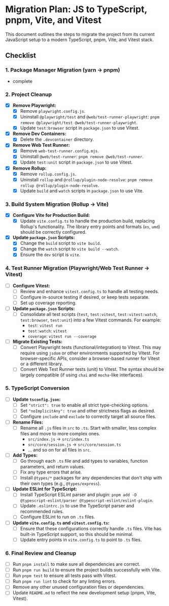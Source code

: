 # Migration Plan: JS to TypeScript, pnpm, Vite, and Vitest

This document outlines the steps to migrate the project from its current JavaScript setup to a modern TypeScript, pnpm, Vite, and Vitest stack.

## Checklist

### 1. Package Manager Migration (yarn -> pnpm)

- complete

### 2. Project Cleanup

- [X] **Remove Playwright:**
    - [X] Remove `playwright.config.js`.
    - [X] Uninstall `@playwright/test` and `@web/test-runner-playwright`: `pnpm remove @playwright/test @web/test-runner-playwright`.
    - [X] Update `test:browser` script in `package.json` to use Vitest.
- [X] **Remove Dev Containers:**
    - [X] Delete the `.devcontainer` directory.
- [X] **Remove Web Test Runner:**
    - [X] Remove `web-test-runner.config.mjs`.
    - [X] Uninstall `@web/test-runner`: `pnpm remove @web/test-runner`.
    - [X] Update `test:unit` script in `package.json` to use Vitest.
- [X] **Remove Rollup:**
    - [X] Remove `rollup.config.js`.
    - [X] Uninstall `rollup` and `@rollup/plugin-node-resolve`: `pnpm remove rollup @rollup/plugin-node-resolve`.
    - [X] Update `build` and `watch` scripts in `package.json` to use Vite.

### 3. Build System Migration (Rollup -> Vite)

- [X] **Configure Vite for Production Build:**
    - [X] Update `vite.config.ts` to handle the production build, replacing Rollup's functionality. The library entry points and formats (`es`, `umd`) should be correctly configured.
- [X] **Update `package.json` Scripts:**
    - [X] Change the `build` script to `vite build`.
    - [X] Change the `watch` script to `vite build --watch`.
    - [X] Ensure the `dev` script is `vite`.

### 4. Test Runner Migration (Playwright/Web Test Runner -> Vitest)

- [ ] **Configure Vitest:**
    - [ ] Review and enhance `vitest.config.ts` to handle all testing needs.
    - [ ] Configure in-source testing if desired, or keep tests separate.
    - [ ] Set up coverage reporting.
- [ ] **Update `package.json` Scripts:**
    - [ ] Consolidate all test scripts (`test`, `test:vitest`, `test:vitest:watch`, `test:browser`, `test:unit`) into a few Vitest commands. For example:
        - `test`: `vitest run`
        - `test:watch`: `vitest`
        - `coverage`: `vitest run --coverage`
- [ ] **Migrate Existing Tests:**
    - [ ] Convert Playwright tests (functional/integration) to Vitest. This may require using `jsdom` or other environments supported by Vitest. For browser-specific APIs, consider a browser-based runner for Vitest or a different library.
    - [ ] Convert Web Test Runner tests (unit) to Vitest. The syntax should be largely compatible (if using `chai` and `mocha`-like interfaces).

### 5. TypeScript Conversion

- [ ] **Update `tsconfig.json`:**
    - [ ] Set `"strict": true` to enable all strict type-checking options.
    - [ ] Set `"noImplicitAny": true` and other strictness flags as desired.
    - [ ] Configure `include` and `exclude` to correctly target all source files.
- [ ] **Rename Files:**
    - [ ] Rename all `.js` files in `src` to `.ts`. Start with smaller, less complex files and move to more complex ones.
        - `src/index.js` -> `src/index.ts`
        - `src/core/session.js` -> `src/core/session.ts`
        - ... and so on for all files in `src`.
- [ ] **Add Types:**
    - [ ] Go through each `.ts` file and add types to variables, function parameters, and return values.
    - [ ] Fix any type errors that arise.
    - [ ] Install `@types/*` packages for any dependencies that don't ship with their own types (e.g., `@types/express`).
- [ ] **Update ESLint for TypeScript:**
    - [ ] Install TypeScript ESLint parser and plugin: `pnpm add -D @typescript-eslint/parser @typescript-eslint/eslint-plugin`.
    - [ ] Update `.eslintrc.js` to use the TypeScript parser and recommended rules.
    - [ ] Configure ESLint to run on `.ts` files.
- [ ] **Update `vite.config.ts` and `vitest.config.ts`:**
    - [ ] Ensure that these configurations correctly handle `.ts` files. Vite has built-in TypeScript support, so this should be minimal.
    - [ ] Update entry points in `vite.config.ts` to point to `.ts` files.

### 6. Final Review and Cleanup

- [ ] Run `pnpm install` to make sure all dependencies are correct.
- [ ] Run `pnpm run build` to ensure the project builds successfully with Vite.
- [ ] Run `pnpm test` to ensure all tests pass with Vitest.
- [ ] Run `pnpm run lint` to check for any linting errors.
- [ ] Remove any other unused configuration files or dependencies.
- [ ] Update `README.md` to reflect the new development setup (pnpm, Vite, Vitest).
